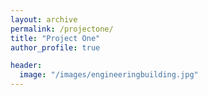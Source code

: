 ```yaml
---
layout: archive
permalink: /projectone/
title: "Project One"
author_profile: true

header:
  image: "/images/engineeringbuilding.jpg"
---
```

